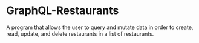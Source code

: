 # GraphQL-Restaurants
A program that allows the user to query and mutate data in order to create, read, update, and delete restaurants in a list of restaurants.
